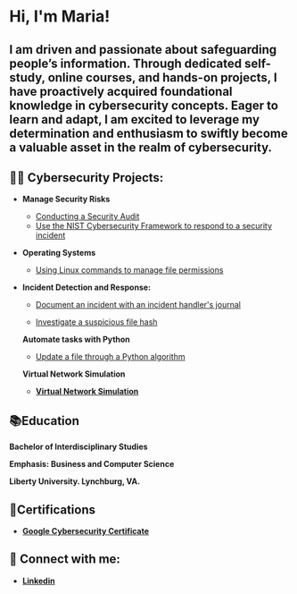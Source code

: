 <h1>Hi, I'm Maria! 
<h2>I am driven and passionate about safeguarding people’s information. Through dedicated self-study, online courses, and hands-on projects, I have proactively acquired foundational knowledge in cybersecurity concepts. Eager to learn and adapt, I am excited to leverage my determination and enthusiasm to swiftly become a valuable asset in the realm of cybersecurity.</h2>

 
<h2>👨‍💻 Cybersecurity Projects:</h2>

- <b>Manage Security Risks</b>
  - [Conducting a Security Audit](https://github.com/mmedinabet/Conduct-a-security-audit/blob/main/README.md)
  - [Use the NIST Cybersecurity Framework to respond to a security incident](https://github.com/mmedinabet/Use-the-NIST-Cybersecurity-Framework-to-respond-to-a-security-incident/blob/main/README.md)

- <b> Operating Systems</b>
  - [Using Linux commands to manage file permissions](https://github.com/mmedinabet/Using-Linux-commands-to-manage-file-permissions)
- <b> Incident Detection and Response:</b>

  - [Document an incident with an incident handler's journal](https://github.com/mmedinabet/Document-an-incident-with-an-incident-handler-s-journal/blob/main/README.md)
  
  - [Investigate a suspicious file hash](https://github.com/mmedinabet/Investigate-a-suspicious-file-hash)

  <b> Automate tasks with Python </b>

  
  - [Update a file through a Python algorithm](https://github.com/mmedinabet/-Update-a-file-through-a-Python-algorithm/tree/main)

  <b> Virtual Network Simulation
  
  - [Virtual Network Simulation](https://github.com/mmedinabet/Virtual-network-simulation/tree/main) 
 
  
<h2>📚Education </h2>
Bachelor of Interdisciplinary Studies 



Emphasis: Business and Computer Science

Liberty University. Lynchburg, VA.
<h2>📄Certifications</h2>

- [Google Cybersecurity Certificate](https://www.coursera.org/account/accomplishments/specialization/certificate/ZGNSNQ6YYES7) 

<h2> 🤳 Connect with me:</h2>

- [Linkedin](www.linkedin.com/in/maria-elena-medina-betancourt-35409228a) 

<!--
**joshmadakor1/joshmadakor1** is a ✨ _special_ ✨ repository because its `README.md` (this file) appears on your GitHub profile.

Here are some ideas to get you started:

- 🔭 I’m currently working on ...
- 🌱 I’m currently learning ...
- 👯 I’m looking to collaborate on ...
- 🤔 I’m looking for help with ...
- 💬 Ask me about ...
- 📫 How to reach me: ...
- 😄 Pronouns: ...
- ⚡ Fun fact: ...
-->

<!--
**mmedinabet/mmedinabet** is a ✨ _special_ ✨ repository because its `README.md` (this file) appears on your GitHub profile.

